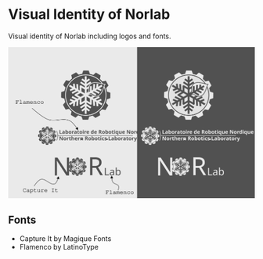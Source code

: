 # Visual Identity of Norlab

Visual identity of Norlab including logos and fonts.

![./svg/norlab_logo_all.svg](./svg/norlab_logo_all.svg)


## Fonts

- Capture It by Magique Fonts 
- Flamenco by LatinoType 
